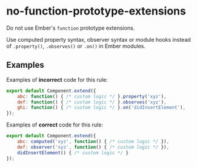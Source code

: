 # no-function-prototype-extensions

Do not use Ember's `function` prototype extensions.

Use computed property syntax, observer syntax or module hooks instead of `.property()`, `.observes()` or `.on()` in Ember modules.

## Examples

Examples of **incorrect** code for this rule:

```javascript
export default Component.extend({
    abc: function() { /* custom logic */ }.property('xyz'),
    def: function() { /* custom logic */ }.observes('xyz'),
    ghi: function() { /* custom logic */ }.on('didInsertElement'),
});
```

Examples of **correct** code for this rule:

```js
export default Component.extend({
    abc: computed('xyz', function() { /* custom logic */ }),
    def: observer('xyz', function() { /* custom logic */ }),
    didInsertElement() { /* custom logic */ }
});
```
